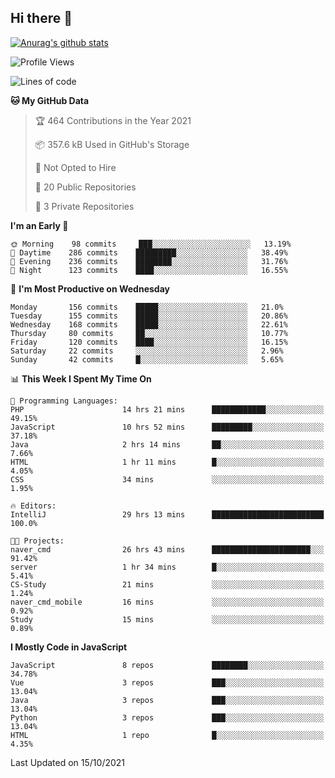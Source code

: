 ## Hi there 👋

[![Anurag's github stats](https://github-readme-stats.vercel.app/api?username=Songwonseok)](https://github.com/anuraghazra/github-readme-stats)



<!--START_SECTION:waka-->
![Profile Views](http://img.shields.io/badge/Profile%20Views-3-blue)

![Lines of code](https://img.shields.io/badge/From%20Hello%20World%20I%27ve%20Written-2.9%20million%20lines%20of%20code-blue)

**🐱 My GitHub Data** 

> 🏆 464 Contributions in the Year 2021
 > 
> 📦 357.6 kB Used in GitHub's Storage 
 > 
> 🚫 Not Opted to Hire
 > 
> 📜 20 Public Repositories 
 > 
> 🔑 3 Private Repositories  
 > 
**I'm an Early 🐤** 

```text
🌞 Morning    98 commits     ███░░░░░░░░░░░░░░░░░░░░░░   13.19% 
🌆 Daytime    286 commits    █████████░░░░░░░░░░░░░░░░   38.49% 
🌃 Evening    236 commits    ████████░░░░░░░░░░░░░░░░░   31.76% 
🌙 Night      123 commits    ████░░░░░░░░░░░░░░░░░░░░░   16.55%

```
📅 **I'm Most Productive on Wednesday** 

```text
Monday       156 commits    █████░░░░░░░░░░░░░░░░░░░░   21.0% 
Tuesday      155 commits    █████░░░░░░░░░░░░░░░░░░░░   20.86% 
Wednesday    168 commits    █████░░░░░░░░░░░░░░░░░░░░   22.61% 
Thursday     80 commits     ██░░░░░░░░░░░░░░░░░░░░░░░   10.77% 
Friday       120 commits    ████░░░░░░░░░░░░░░░░░░░░░   16.15% 
Saturday     22 commits     ░░░░░░░░░░░░░░░░░░░░░░░░░   2.96% 
Sunday       42 commits     █░░░░░░░░░░░░░░░░░░░░░░░░   5.65%

```


📊 **This Week I Spent My Time On** 

```text
💬 Programming Languages: 
PHP                      14 hrs 21 mins      ████████████░░░░░░░░░░░░░   49.15% 
JavaScript               10 hrs 52 mins      █████████░░░░░░░░░░░░░░░░   37.18% 
Java                     2 hrs 14 mins       ██░░░░░░░░░░░░░░░░░░░░░░░   7.66% 
HTML                     1 hr 11 mins        █░░░░░░░░░░░░░░░░░░░░░░░░   4.05% 
CSS                      34 mins             ░░░░░░░░░░░░░░░░░░░░░░░░░   1.95%

🔥 Editors: 
IntelliJ                 29 hrs 13 mins      █████████████████████████   100.0%

🐱‍💻 Projects: 
naver_cmd                26 hrs 43 mins      ██████████████████████░░░   91.42% 
server                   1 hr 34 mins        █░░░░░░░░░░░░░░░░░░░░░░░░   5.41% 
CS-Study                 21 mins             ░░░░░░░░░░░░░░░░░░░░░░░░░   1.24% 
naver_cmd_mobile         16 mins             ░░░░░░░░░░░░░░░░░░░░░░░░░   0.92% 
Study                    15 mins             ░░░░░░░░░░░░░░░░░░░░░░░░░   0.89%

```

**I Mostly Code in JavaScript** 

```text
JavaScript               8 repos             ████████░░░░░░░░░░░░░░░░░   34.78% 
Vue                      3 repos             ███░░░░░░░░░░░░░░░░░░░░░░   13.04% 
Java                     3 repos             ███░░░░░░░░░░░░░░░░░░░░░░   13.04% 
Python                   3 repos             ███░░░░░░░░░░░░░░░░░░░░░░   13.04% 
HTML                     1 repo              █░░░░░░░░░░░░░░░░░░░░░░░░   4.35%

```



 Last Updated on 15/10/2021
<!--END_SECTION:waka-->

